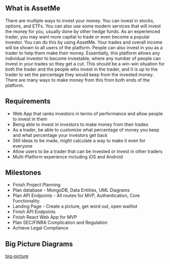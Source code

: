 ## What is AssetMe
There are multiple ways to invest your money. You can invest in stocks, options, and ETFs. You can also use some modern services that will invest the money for you, usually done by other hedge funds. As an experienced trader, you may want more capital to trade or even become a popular investor. You can do this by using AssetMe. Your trades and overall income will be shown to all users of the platform. People can also invest in you as a trader to help them make their money. Essentially, this platform allows any individual investor to become investable, where any number of people can invest in your trades so they get a cut. This should be a win-win situation for both the trader and the people who invest in the trader, and it is up to the trader to set the percentage they would keep from the invested money. There are many ways to make money from this from both ends of the platform. 

## Requirements
- Web App that ranks investors in terms of performance and allow people to invest in them
- Being able to invest in investors to make money from their trades
- As a trader, be able to customize what percentage of money you keep and what percentage your investors get back 
- Still ideas to be made, might calculate a way to make it even for everyone
- Allow users to be a trader that can be invested or invest in other traders
- Multi-Platform experience including iOS and Android


## Milestones
- Finish Project Planning
- Plan database - MongoDB, Data Entities, UML Diagrams
- Plan API Endpoints - All routes for MVP, Authentication, Core Functionality
- Landing Page - Create a picture, get word out, open waitlist
- Finish API Endpoints
- Finish React Web App for MVP
- Plan SEC/FINRA Complication and Regulation
- Achieve Legal Compliance

## Big Picture Diagrams
[big-picture](https://user-images.githubusercontent.com/10646691/125003682-b630df00-e025-11eb-9711-c5d49e214ed7.png)
